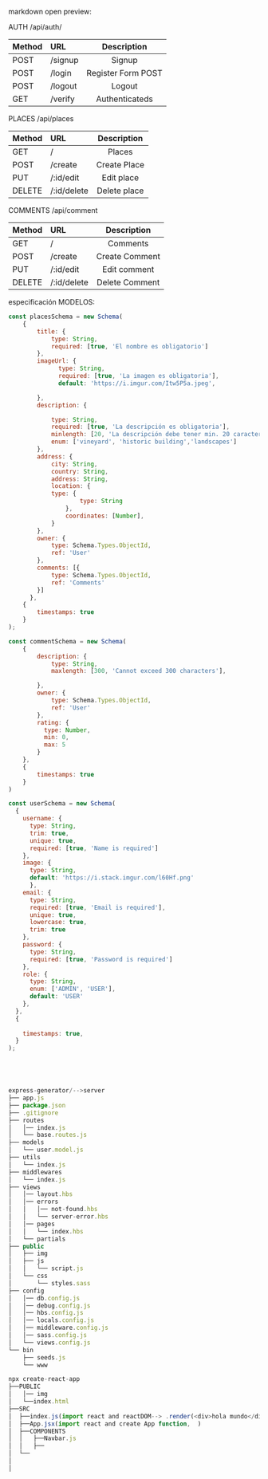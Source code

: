markdown open preview:

AUTH /api/auth/

|Method      |	URL        |	Description     |
|------------|:------------|:----------------:|
|POST        |	/signup	   |Signup            |
|POST        |	/login	   |Register Form POST|
|POST	       |  /logout    |Logout            |
| GET        |	/verify	   |Authenticateds    |


PLACES /api/places

| Method |  URL          | Description       |
|--------|:--------------|:-----------------:|
|  GET   | /             |Places             |
|  POST  | /create       |Create Place       |
|  PUT   | /:id/edit     |Edit place         |
|  DELETE| /:id/delete   |Delete place       |


COMMENTS /api/comment

| Method |  URL          | Description       |
|--------|:--------------|:-----------------:|
|  GET   | /             |Comments           |
|  POST  | /create       |Create Comment     |
|  PUT   | /:id/edit     |Edit comment       |
|  DELETE| /:id/delete   |Delete Comment     |



especificación MODELOS:
```javascript
const placesSchema = new Schema(
    {
        title: {
            type: String,
            required: [true, 'El nombre es obligatorio']
        },
        imageUrl: {
              type: String,
              required: [true, 'La imagen es obligatoria'],
              default: 'https://i.imgur.com/Itw5P5a.jpeg',

        },
        description: {

            type: String,
            required: [true, 'La descripción es obligatoria'],
            minlength: [20, 'La descripción debe tener min. 20 caracteres']
            enum: ['vineyard', 'historic building','landscapes']
        },
        address: {
            city: String,
            country: String,
            address: String,
            location: {
            type: {
                    type: String
                },
                coordinates: [Number],
            }
        },
        owner: {
            type: Schema.Types.ObjectId,
            ref: 'User'
        },
        comments: [{
            type: Schema.Types.ObjectId,
            ref: 'Comments'
        }]
      },     
    {
        timestamps: true
    }
);

```

```javascript
const commentSchema = new Schema(
    {
        description: {
            type: String,
            maxlength: [300, 'Cannot exceed 300 characters'],

        },
        owner: {
            type: Schema.Types.ObjectId,
            ref: 'User'
        }, 
        rating: {
          type: Number,
          min: 0,
          max: 5
        }
    },
    {
        timestamps: true
    }
)

```


```javascript
const userSchema = new Schema(
  {
    username: {
      type: String,
      trim: true,
      unique: true,
      required: [true, 'Name is required']
    },
    image: {
      type: String,
      default: 'https://i.stack.imgur.com/l60Hf.png'
      },
    email: {
      type: String,
      required: [true, 'Email is required'],
      unique: true,
      lowercase: true,
      trim: true
    },
    password: {
      type: String,
      required: [true, 'Password is required']
    },
    role: {
      type: String,
      enum: ['ADMIN', 'USER'],
      default: 'USER'
    },
  },
  {
    
    timestamps: true,
  }
);





express-generator/-->server
├── app.js
├── package.json
├── .gitignore
├── routes
│   │── index.js
│   └── base.routes.js
├── models
│   └── user.model.js
├── utils
│   └── index.js
├── middlewares
│   └── index.js
├── views
│   │── layout.hbs
│   │── errors
│   │   │── not-found.hbs
│   │   └── server-error.hbs
│   │── pages
│   │   └── index.hbs
│   └── partials
├── public
│   ├── img
│   ├── js
│   │   └── script.js
│   └── css
│       └── styles.sass
├── config
│   │── db.config.js
│   │── debug.config.js
│   │── hbs.config.js
│   │── locals.config.js
│   │── middleware.config.js
│   │── sass.config.js
│   └── views.config.js
└── bin
    ├── seeds.js
    └── www

npx create-react-app
├──PUBLIC
│   │── img
│   └──index.html
├──SRC
│  ├──index.js(import react and reactDOM--> .render(<div>hola mundo</div>, document.getElementById('root')))
│  ├──App.jsx(import react and create App function,  )
│  ├──COMPONENTS
│  │   ├──Navbar.js
│  │   ├──
│  └──
│   
│
